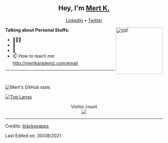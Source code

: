<h2 align="center">Hey, I'm <a href="https://github.com/blackseapps">Mert K.</a></h2>
<p align="center">
  <a href="https://www.linkedin.com/in/mertkaradeniz/"  target="_blank">Linkedin</a> •
  <a href="https://twitter.com/mertkrdeniz"  target="_blank">Twitter</a>
</p>


<img align="right" height="150rem" alt="GIF" src="http://mertkaradeniz.com/files/giphy.gif" />

**Talking about Personal Stuffs:**

- 👨🏽‍💻   
- 🌱  
- 💬   
- 📫   How to reach me: http://mertkaradeniz.com/email

***

<br>


![Mert's GitHub stats](https://github-readme-stats.vercel.app/api?username=blackseapps&show_icons=true&theme=radical)

[![Top Langs](https://github-readme-stats.vercel.app/api/top-langs/?username=blackseapps&layout=compact)](https://github.com/blackseapps/github-readme-stats)



<p align="center"> 
  Visitor count<br>
  <img src="https://profile-counter.glitch.me/blackseapps/count.svg" />
</p>

-----
Credits: [blackseapps](https://github.com/blackseapps)

Last Edited on: 30/08/2021

